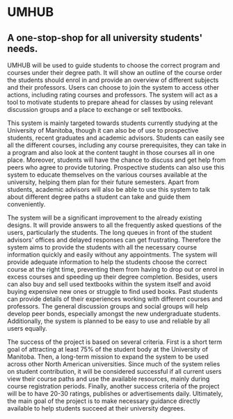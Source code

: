 # UMHUB

## A one-stop-shop for all university students' needs.

UMHUB will be used to guide students to choose the correct program and courses under their degree path. It will show an outline of the course order the students should enrol in and provide an overview of different subjects and their professors. Users can choose to join the system to access other actions, including rating courses and professors. The system will act as a tool to motivate students to prepare ahead for classes by using relevant discussion groups and a place to exchange or sell textbooks. 

This system is mainly targeted towards students currently studying at the University of Manitoba, though it can also be of use to prospective students, recent graduates and academic advisors. Students can easily see all the different courses, including any course prerequisites, they can take in a program and also look at the content taught in those courses all in one place. Moreover, students will have the chance to discuss and get help from peers who agree to provide tutoring. Prospective students can also use this system to educate themselves on the various courses available at the university, helping them plan for their future semesters. Apart from students, academic advisors will also be able to use this system to talk about different degree paths a student can take and guide them conveniently.

The system will be a significant improvement to the already existing designs. It will provide answers to all the frequently asked questions of the users, particularly the students.  The long queues in front of the student advisors' offices and delayed responses can get frustrating. Therefore the system aims to provide the students with all the necessary course information quickly and easily without any appointments. The system will provide adequate information to help the students choose the correct course at the right time, preventing them from having to drop out or enrol in excess courses and speeding up their degree completion. Besides, users can also buy and sell used textbooks within the system itself and avoid buying expensive new ones or struggle to find used books. Past students can provide details of their experiences working with different courses and professors. The general discussion groups and social groups will help develop peer bonds, especially amongst the new undergraduate students. Additionally, the system is planned to be easy to use and reliable by all users equally. 

The success of the project is based on several criteria. First is a short term goal of attracting at least 75% of the student body at the University of Manitoba. Then, a long-term mission to expand the system to be used across other North American universities. Since much of the system relies on student contribution, it will be considered successful if all current users view their course paths and use the available resources, mainly during course registration periods. Finally, another success criteria of the project will be to have 20-30 ratings, publishes or advertisements daily. Ultimately, the main goal of the project is to make necessary guidance directly available to help students succeed at their university degrees. 
